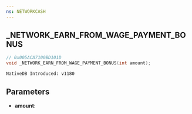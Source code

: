 ```yaml
---
ns: NETWORKCASH
---
```

## _NETWORK_EARN_FROM_WAGE_PAYMENT_BONUS

```c
// 0x005ACA7100BD101D
void _NETWORK_EARN_FROM_WAGE_PAYMENT_BONUS(int amount);
```

```
NativeDB Introduced: v1180
```

## Parameters
* **amount**:
